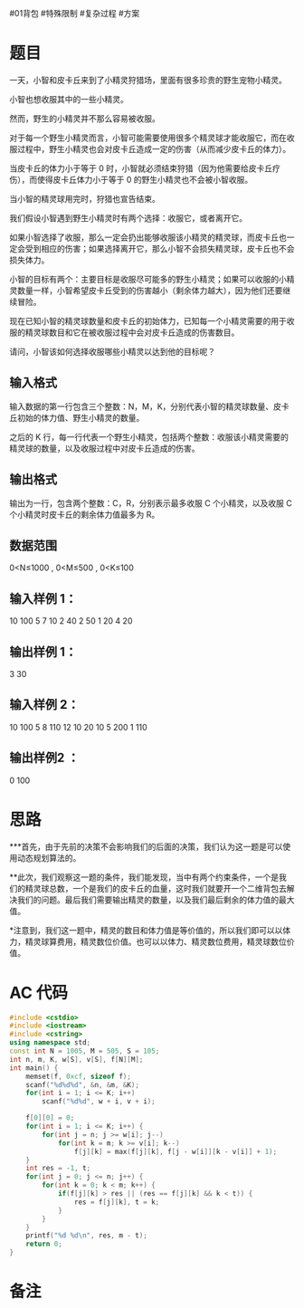 #01背包 #特殊限制 #复杂过程 #方案
# 题目
一天，小智和皮卡丘来到了小精灵狩猎场，里面有很多珍贵的野生宠物小精灵。

小智也想收服其中的一些小精灵。

然而，野生的小精灵并不那么容易被收服。

对于每一个野生小精灵而言，小智可能需要使用很多个精灵球才能收服它，而在收服过程中，野生小精灵也会对皮卡丘造成一定的伤害（从而减少皮卡丘的体力）。

当皮卡丘的体力小于等于 0 时，小智就必须结束狩猎（因为他需要给皮卡丘疗伤），而使得皮卡丘体力小于等于 0 的野生小精灵也不会被小智收服。

当小智的精灵球用完时，狩猎也宣告结束。

我们假设小智遇到野生小精灵时有两个选择：收服它，或者离开它。

如果小智选择了收服，那么一定会扔出能够收服该小精灵的精灵球，而皮卡丘也一定会受到相应的伤害；如果选择离开它，那么小智不会损失精灵球，皮卡丘也不会损失体力。

小智的目标有两个：主要目标是收服尽可能多的野生小精灵；如果可以收服的小精灵数量一样，小智希望皮卡丘受到的伤害越小（剩余体力越大），因为他们还要继续冒险。

现在已知小智的精灵球数量和皮卡丘的初始体力，已知每一个小精灵需要的用于收服的精灵球数目和它在被收服过程中会对皮卡丘造成的伤害数目。

请问，小智该如何选择收服哪些小精灵以达到他的目标呢？

## 输入格式
输入数据的第一行包含三个整数：N，M，K，分别代表小智的精灵球数量、皮卡丘初始的体力值、野生小精灵的数量。

之后的 K 行，每一行代表一个野生小精灵，包括两个整数：收服该小精灵需要的精灵球的数量，以及收服过程中对皮卡丘造成的伤害。

## 输出格式
输出为一行，包含两个整数：C，R，分别表示最多收服 C 个小精灵，以及收服 C 个小精灵时皮卡丘的剩余体力值最多为 R。

## 数据范围
0<N≤1000
,
0<M≤500
,
0<K≤100
## 输入样例 1：
10 100 5
7 10
2 40
2 50
1 20
4 20
## 输出样例 1：
3 30
## 输入样例 2：
10 100 5
8 110
12 10
20 10
5 200
1 110
## 输出样例2 ：
0 100

# 思路
***首先，由于先前的决策不会影响我们的后面的决策，我们认为这一题是可以使用动态规划算法的。

**此次，我们观察这一题的条件，我们能发现，当中有两个约束条件，一个是我们的精灵球总数，一个是我们的皮卡丘的血量，这时我们就要开一个二维背包去解决我们的问题。最后我们需要输出精灵的数量，以及我们最后剩余的体力值的最大值。

*注意到，我们这一题中，精灵的数目和体力值是等价值的，所以我们即可以以体力，精灵球算费用，精灵数位价值。也可以以体力、精灵数位费用，精灵球数位价值。

# AC 代码
```cpp
#include <cstdio>
#include <iostream>
#include <cstring>
using namespace std;
const int N = 1005, M = 505, S = 105;
int n, m, K, w[S], v[S], f[N][M];
int main() {
    memset(f, 0xcf, sizeof f);
    scanf("%d%d%d", &n, &m, &K);
    for(int i = 1; i <= K; i++)
        scanf("%d%d", w + i, v + i);

    f[0][0] = 0;
    for(int i = 1; i <= K; i++) {
        for(int j = n; j >= w[i]; j--) 
            for(int k = m; k >= v[i]; k--)
                f[j][k] = max(f[j][k], f[j - w[i]][k - v[i]] + 1);
    }
    int res = -1, t;
    for(int j = 0; j <= n; j++) {
        for(int k = 0; k < m; k++) {
            if(f[j][k] > res || (res == f[j][k] && k < t)) {
                res = f[j][k], t = k;
            }
        }
    }
    printf("%d %d\n", res, m - t);
    return 0;
}
```
# 备注
